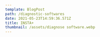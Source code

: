 ```yaml
---
template: BlogPost
path: /diagnostic-softwares
date: 2021-05-23T14:59:36.571Z
title: INSTA+
thumbnail: /assets/diagnose software.webp
---
```

# 